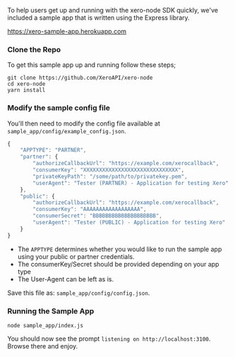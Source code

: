 To help users get up and running with the xero-node SDK quickly, we've included a sample app that is written using the Express library.

https://xero-sample-app.herokuapp.com

### Clone the Repo

To get this sample app up and running follow these steps;

```
git clone https://github.com/XeroAPI/xero-node
cd xero-node
yarn install
```

### Modify the sample config file

You'll then need to modify the config file available at `sample_app/config/example_config.json`.

```javascript
{
    "APPTYPE": "PARTNER",
    "partner": {
        "authorizeCallbackUrl": "https://example.com/xerocallback",
        "consumerKey": "XXXXXXXXXXXXXXXXXXXXXXXXXXXXXX",
        "privateKeyPath": "/some/path/to/privatekey.pem",
        "userAgent": "Tester (PARTNER) - Application for testing Xero"
    },
    "public": {
        "authorizeCallbackUrl": "https://example.com/xerocallback",
        "consumerKey": "AAAAAAAAAAAAAAAAAA",
        "consumerSecret": "BBBBBBBBBBBBBBBBBBBB",
        "userAgent": "Tester (PUBLIC) - Application for testing Xero"
    }
}
```

* The `APPTYPE` determines whether you would like to run the sample app using your public or partner credentials.
* The consumerKey/Secret should be provided depending on your app type
* The User-Agent can be left as is.

Save this file as: `sample_app/config/config.json`.

### Running the Sample App

```
node sample_app/index.js
```

You should now see the prompt `listening on http://localhost:3100`.  Browse there and enjoy.